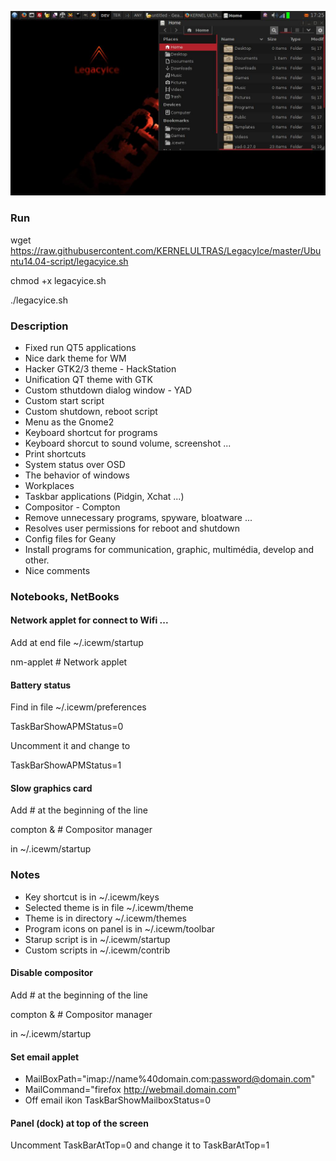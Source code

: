 ![IceWM desktop](../auxiliary_files/netbook.jpg)

### Run
wget https://raw.githubusercontent.com/KERNELULTRAS/LegacyIce/master/Ubuntu14.04-script/legacyice.sh

chmod +x legacyice.sh

./legacyice.sh

### Description
* Fixed run QT5 applications
* Nice dark theme for WM
* Hacker GTK2/3 theme - HackStation
* Unification QT theme with GTK
* Custom sthutdown dialog window - YAD
* Custom start script
* Custom shutdown, reboot script
* Menu as the Gnome2
* Keyboard shortcut for programs
* Keyboard shorcut to sound volume, screenshot ...
* Print shortcuts
* System status over OSD
* The behavior of windows
* Workplaces
* Taskbar applications (Pidgin, Xchat ...)
* Compositor - Compton
* Remove unnecessary programs, spyware, bloatware ...
* Resolves user permissions for reboot and shutdown
* Config files for Geany
* Install programs for communication, graphic, multimédia, develop and other.
* Nice comments

### Notebooks, NetBooks
#### Network applet for connect to Wifi ...
Add at end file ~/.icewm/startup

nm-applet # Network applet

#### Battery status
Find in file ~/.icewm/preferences

TaskBarShowAPMStatus=0

Uncomment it and change to

TaskBarShowAPMStatus=1

#### Slow graphics card
Add # at the beginning of the line

compton &	# Compositor manager

in ~/.icewm/startup

### Notes
* Key shortcut is in ~/.icewm/keys
* Selected theme is in file ~/.icewm/theme
* Theme is in directory ~/.icewm/themes
* Program icons on panel is in ~/.icewm/toolbar
* Starup script is in ~/.icewm/startup
* Custom scripts in ~/.icewm/contrib

#### Disable compositor
Add # at the beginning of the line

compton &	# Compositor manager

in ~/.icewm/startup

#### Set email applet
* MailBoxPath="imap://name%40domain.com:password@domain.com"
* MailCommand="firefox http://webmail.domain.com"
* Off email ikon TaskBarShowMailboxStatus=0

#### Panel (dock) at top of the screen
Uncomment TaskBarAtTop=0 and change it to TaskBarAtTop=1
